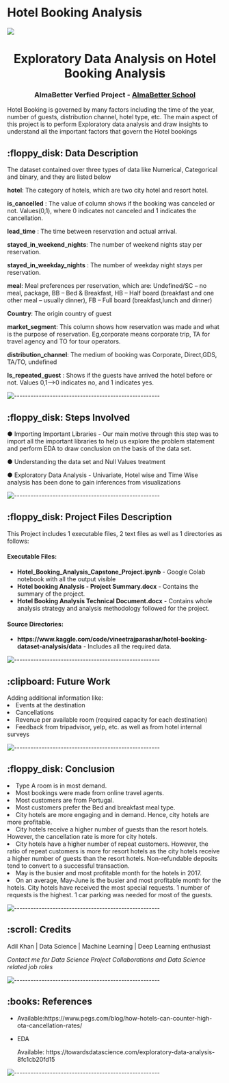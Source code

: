 
# Hotel Booking Analysis 
<h><img src="https://www.google.com/imgres?imgurl=https%3A%2F%2Fcdn.dribbble.com%2Fusers%2F2859475%2Fscreenshots%2F7551660%2Fia_0708_hotel-gifs_lt_trolley-2.gif&imgrefurl=https%3A%2F%2Fdribbble.com%2Fshots%2F7551660-Culture-Trip-hotel-gif-trolley&tbnid=W8czJ7BiJWP84M&vet=12ahUKEwixxYjG8Zj6AhVjyqACHT7oBxgQMygEegUIARDxAQ..i&docid=FAaSFJ0mRENedM&w=1600&h=1200&q=hotel%20gifs&ved=2ahUKEwixxYjG8Zj6AhVjyqACHT7oBxgQMygEegUIARDxAQ"></h>
<h1 align="center"> Exploratory Data Analysis on Hotel Booking Analysis </h1>
<h3 align="center"> AlmaBetter Verfied Project - <a href="https://www.almabetter.com/"> AlmaBetter School </a> </h5>

<p>Hotel Booking is governed by many factors including the time of the year, number of guests, distribution channel, hotel type, etc. The main aspect of this project is to perform Exploratory data analysis and draw insights to understand all the important factors that govern the Hotel bookings</p>

<h2> :floppy_disk: Data Description</h2>

<p>The dataset contained over three types of data like Numerical, Categorical and binary, and they are listed below</p>

**hotel**: The category of hotels, which are two city hotel and resort hotel.

**is_cancelled** : The value of column shows if the booking was canceled or not. Values(0,1), where 0 indicates not canceled and 1 indicates the cancellation.

**lead_time** : The time between reservation and actual arrival.

**stayed_in_weekend_nights**: The number of weekend nights stay per reservation. 

**stayed_in_weekday_nights** : The number of weekday night stays per reservation.

**meal**: Meal preferences per reservation, which are:  Undefined/SC – no meal, package, BB – Bed & Breakfast, HB – Half board (breakfast and one other meal – usually dinner),  FB – Full board (breakfast,lunch and dinner)

**Country**: The origin country of guest

**market_segment**: This column shows how reservation was made and what is the purpose of reservation. Eg,corporate means corporate trip, TA for travel agency and TO for tour operators.

**distribution_channel**: The medium of booking was Corporate, Direct,GDS, TA/TO, undefined

**Is_repeated_guest** : Shows if the guests have arrived the hotel before or not. Values 0,1-->0 indicates no, and 1 indicates yes.

![-----------------------------------------------------](https://raw.githubusercontent.com/andreasbm/readme/master/assets/lines/rainbow.png)

<h2> :floppy_disk: Steps Involved</h2>

● Importing Important Libraries - Our main motive through this step was to import all the important libraries to help us explore the problem statement and perform EDA
to draw conclusion on the basis of the data set.

● Understanding the data set and Null Values treatment 

● Exploratory Data Analysis - Univariate, Hotel wise and Time Wise analysis has been done to gain inferences from visualizations 

![-----------------------------------------------------](https://raw.githubusercontent.com/andreasbm/readme/master/assets/lines/rainbow.png)

<h2> :floppy_disk: Project Files Description</h2>

<p>This Project includes 1 executable files, 2 text files as well as 1 directories as follows:</p>
<h4>Executable Files:</h4>

<ul>
  <li><b>Hotel_Booking_Analysis_Capstone_Project.ipynb</b> - Google Colab notebook with all the output visible</li>
  <li><b>Hotel booking Analysis - Project Summary.docx</b> - Contains the summary of the project.</li>
  <li><b>Hotel Booking Analysis Technical Document.docx</b> - Contains whole analysis strategy and analysis methodology followed for the project.</li>
</ul>

<h4>Source Directories:</h4>
<ul>
  <li><b>https://www.kaggle.com/code/vineetrajparashar/hotel-booking-dataset-analysis/data</b> - Includes all the required data.</li>
</ul>

![-----------------------------------------------------](https://raw.githubusercontent.com/andreasbm/readme/master/assets/lines/rainbow.png)

<h2> :clipboard: Future Work</h2>
Adding additional information like:
<li>Events at the destination</li>
<li>Cancellations</li>
<li>Revenue per available room (required capacity for each destination)</li>
<li>Feedback from tripadvisor, yelp, etc. as well as from hotel internal surveys</li>

![-----------------------------------------------------](https://raw.githubusercontent.com/andreasbm/readme/master/assets/lines/rainbow.png)

<h2>:floppy_disk: Conclusion</h2>
<li>Type A room is in most demand.</li>
<li> Most bookings were made from online travel agents.</li>
<li>Most customers are from Portugal.</li>
<li>Most customers prefer the Bed and breakfast meal type.</li>
<li> City hotels are more engaging and in demand. Hence, city hotels are more profitable.</li>
<li>City hotels receive a higher number of guests than the resort hotels. However, the cancellation rate is more for city hotels.
<li>City hotels have a higher number of repeat customers. However, the ratio of repeat customers is more for resort hotels as the city hotels receive a higher number of guests than the resort hotels. Non-refundable deposits tend to convert to a successful transaction.</li>
<li>May is the busier and most profitable month for the hotels in 2017.</li>
<li> On an average, May-June is the busier and most profitable month for the hotels. City hotels have received the most special requests. 1 number of requests is the
highest. 1 car parking was needed for most of the guests.</li>

![-----------------------------------------------------](https://raw.githubusercontent.com/andreasbm/readme/master/assets/lines/rainbow.png)

<!-- CREDITS -->
<h2 id="credits"> :scroll: Credits</h2>

Adil Khan | Data Science | Machine Learning | Deep Learning enthusiast

<p> <i> Contact me for Data Science Project Collaborations and Data Science related job roles</i></p>

![-----------------------------------------------------](https://raw.githubusercontent.com/andreasbm/readme/master/assets/lines/rainbow.png)
<h2> :books: References</h2>
<ul>
  <li>
      <p>Available:https://www.pegs.com/blog/how-hotels-can-counter-high-ota-cancellation-rates/</p>
  </li>
 
  <li><p>EDA </p>
      <p>Available: https://towardsdatascience.com/exploratory-data-analysis-8fc1cb20fd15</p>
  </li>
 
</ul>

![-----------------------------------------------------](https://raw.githubusercontent.com/andreasbm/readme/master/assets/lines/rainbow.png)


